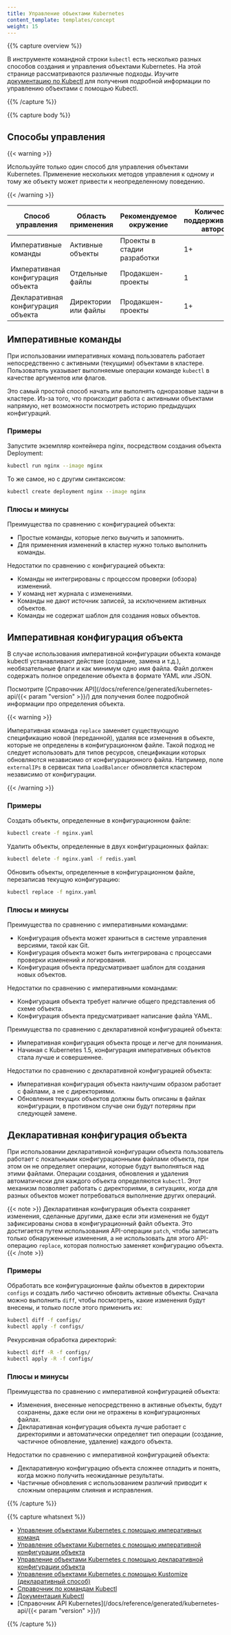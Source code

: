 ```yaml
---
title: Управление объектами Kubernetes
content_template: templates/concept
weight: 15
---
```


{{% capture overview %}}

В инструменте командной строки `kubectl` есть несколько разных способов создания
и управления объектами Kubernetes. На этой странице рассматриваются различные
подходы. Изучите [документацию по Kubectl](https://kubectl.docs.kubernetes.io)
для получения подробной информации по управлению объектами с помощью Kubectl.

{{% /capture %}}

{{% capture body %}}

## Способы управления

{{< warning >}}

Используйте только один способ для управления объектами Kubernetes. Применение
нескольких методов управления к одному и тому же объекту может привести к
неопределенному поведению.

{{< /warning >}}

| Способ управления                  | Область применения   | Рекомендуемое окружение     | Количество поддерживаемых авторов | Трудность изучения |
| ---------------------------------- | -------------------- | --------------------------- | --------------------------------- | ------------------ |
| Императивные команды               | Активные объекты     | Проекты в стадии разработки | 1+                                | Низкая             |
| Императивная конфигурация объекта  | Отдельные файлы      | Продакшен-проекты           | 1                                 | Средняя            |
| Декларативная конфигурация объекта | Директории или файлы | Продакшен-проекты           | 1+                                | Сложная            |

## Императивные команды

При использовании императивных команд пользователь работает непосредственно с
активными (текущими) объектами в кластере. Пользователь указывает выполняемые
операции команде `kubectl` в качестве аргументов или флагов.

Это самый простой способ начать или выполнять одноразовые задачи в кластере.
Из-за того, что происходит работа с активными объектами напрямую, нет
возможности посмотреть историю предыдущих конфигураций.

### Примеры

Запустите экземпляр контейнера nginx, посредством создания объекта Deployment:

```sh
kubectl run nginx --image nginx
```

То же самое, но с другим синтаксисом:

```sh
kubectl create deployment nginx --image nginx
```

### Плюсы и минусы

Преимущества по сравнению с конфигурацией объекта:

- Простые команды, которые легко выучить и запомнить.
- Для применения изменений в кластер нужно только выполнить команды.

Недостатки по сравнению с конфигурацией объекта:

- Команды не интегрированы с процессом проверки (обзора) изменений.
- У команд нет журнала с изменениями.
- Команды не дают источник записей, за исключением активных объектов.
- Команды не содержат шаблон для создания новых объектов.

## Императивная конфигурация объекта

В случае использования императивной конфигурации объекта команде kubectl
устанавливают действие (создание, замена и т.д.), необязательные флаги и как
минимум одно имя файла. Файл должен содержать полное определение объекта в
формате YAML или JSON.

Посмотрите [Справочник
API](/docs/reference/generated/kubernetes-api/{{< param "version" >}}/) для
получения более подробной информации про определения объекта.

{{< warning >}}

Императивная команда `replace` заменяет существующую спецификацию новой
(переданной), удаляя все изменения в объекте, которые не определены в
конфигурационном файле. Такой подход не следует использовать для типов ресурсов,
спецификации которых обновляются независимо от конфигурационного файла.
Например, поле `externalIPs` в сервисах типа `LoadBalancer` обновляется
кластером независимо от конфигурации.

{{< /warning >}}

### Примеры

Создать объекты, определенные в конфигурационном файле:

```sh
kubectl create -f nginx.yaml
```

Удалить объекты, определенные в двух конфигурационных файлах:

```sh
kubectl delete -f nginx.yaml -f redis.yaml
```

Обновить объекты, определенные в конфигурационном файле, перезаписав текущую
конфигурацию:

```sh
kubectl replace -f nginx.yaml
```

### Плюсы и минусы

Преимущества по сравнению с императивными командами:

- Конфигурация объекта может храниться в системе управления версиями, такой как
  Git.
- Конфигурация объекта может быть интегрирована с процессами проверки изменений
  и логирования.
- Конфигурация объекта предусматривает шаблон для создания новых объектов.

Недостатки по сравнению с императивными командами:

- Конфигурация объекта требует наличие общего представления об схеме объекта.
- Конфигурация объекта предусматривает написание файла YAML.

Преимущества по сравнению с декларативной конфигурацией объекта:

- Императивная конфигурация объекта проще и легче для понимания.
- Начиная с Kubernetes 1.5, конфигурация императивных объектов стала лучше и
  совершеннее.

Недостатки по сравнению с декларативной конфигурацией объекта:

- Императивная конфигурация объекта наилучшим образом работает с файлами, а не с
  директориями.
- Обновления текущих объектов должны быть описаны в файлах конфигурации, в
  противном случае они будут потеряны при следующей замене.

## Декларативная конфигурация объекта

При использовании декларативной конфигурации объекта пользователь работает с
локальными конфигурационными файлами объекта, при этом он не определяет
операции, которые будут выполняться над этими файлами. Операции создания,
обновления и удаления автоматически для каждого объекта определяются `kubectl`.
Этот механизм позволяет работать с директориями, в ситуациях, когда для разных
объектов может потребоваться выполнение других операций.

{{< note >}} Декларативная конфигурация объекта сохраняет изменения, сделанные
другими, даже если эти изменения не будут зафиксированы снова в конфигурационный
файл объекта. Это достигается путем использования API-операции `patch`, чтобы
записать только обнаруженные изменения, а не использовать для этого API-операцию
`replace`, которая полностью заменяет конфигурацию объекта. {{< /note >}}

### Примеры

Обработать все конфигурационные файлы объектов в директории `configs` и создать
либо частично обновить активные объекты. Сначала можно выполнить `diff`, чтобы
посмотреть, какие изменения будут внесены, и только после этого применить их:

```sh
kubectl diff -f configs/
kubectl apply -f configs/
```

Рекурсивная обработка директорий:

```sh
kubectl diff -R -f configs/
kubectl apply -R -f configs/
```

### Плюсы и минусы

Преимущества по сравнению с императивной конфигурацией объекта:

- Изменения, внесенные непосредственно в активные объекты, будут сохранены, даже
  если они не отражены в конфигурационных файлах.
- Декларативная конфигурация объекта лучше работает с директориями и
  автоматически определяет тип операции (создание, частичное обновление,
  удаление) каждого объекта.

Недостатки по сравнению с императивной конфигурацией объекта:

- Декларативную конфигурацию объекта сложнее отладить и понять, когда можно
  получить неожиданные результаты.
- Частичные обновления с использованием различий приводит к сложным операциям
  слияния и исправления.

{{% /capture %}}

{{% capture whatsnext %}}

- [Управление объектами Kubernetes с помощью императивных команд](/docs/tasks/manage-kubernetes-objects/imperative-command/)
- [Управление объектами Kubernetes с помощью императивной конфигурации объекта](/docs/tasks/manage-kubernetes-objects/imperative-config/)
- [Управление объектами Kubernetes с помощью декларативной конфигурации объекта](/docs/tasks/manage-kubernetes-objects/declarative-config/)
- [Управление объектами Kubernetes с помощью Kustomize (декларативный способ)](/docs/tasks/manage-kubernetes-objects/kustomization/)
- [Справочник по командам Kubectl](/docs/reference/generated/kubectl/kubectl-commands/)
- [Документация Kubectl](https://kubectl.docs.kubernetes.io)
- [Справочник API
  Kubernetes](/docs/reference/generated/kubernetes-api/{{< param "version" >}}/)

{{% /capture %}}
